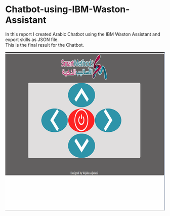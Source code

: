 # Chatbot-using-IBM-Waston-Assistant
In this report I created Arabic Chatbot using the IBM Waston Assistant and export skills as JSON file.
 <br/>
 This is the final result for the Chatbot.

<img src="https://github.com/WejdanAljadani/Chatbot-using-IBM-Waston-Assistant/blob/master/assets/screenshot/chatbot.gif" with=500px height=500px/>
